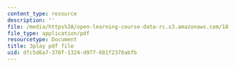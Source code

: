 ```yaml
---
content_type: resource
description: ''
file: /media/https%3A/open-learning-course-data-rc.s3.amazonaws.com/18-03sc-differential-equations-fall-2011/dfc5d6a7370f1324d977681f2370abfb_XbiEUwVQqVM.pdf
file_type: application/pdf
resourcetype: Document
title: 3play pdf file
uid: dfc5d6a7-370f-1324-d977-681f2370abfb
---
```

